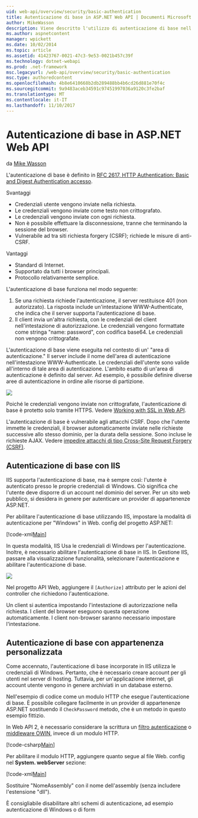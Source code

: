 ```yaml
---
uid: web-api/overview/security/basic-authentication
title: Autenticazione di base in ASP.NET Web API | Documenti Microsoft
author: MikeWasson
description: Viene descritto l'utilizzo di autenticazione di base nell'API Web ASP.NET.
ms.author: aspnetcontent
manager: wpickett
ms.date: 10/02/2014
ms.topic: article
ms.assetid: 41423767-0021-47c3-9e53-0021b457c39f
ms.technology: dotnet-webapi
ms.prod: .net-framework
msc.legacyurl: /web-api/overview/security/basic-authentication
msc.type: authoredcontent
ms.openlocfilehash: 4b8e6410668b2db289488bb4b6cd26d881e70f4c
ms.sourcegitcommit: 9a9483aceb34591c97451997036a9120c3fe2baf
ms.translationtype: MT
ms.contentlocale: it-IT
ms.lasthandoff: 11/10/2017
---
```

<a name="basic-authentication-in-aspnet-web-api"></a>Autenticazione di base in ASP.NET Web API
====================
da [Mike Wasson](https://github.com/MikeWasson)

L'autenticazione di base è definito in [RFC 2617, HTTP Authentication: Basic and Digest Authentication accesso](http://www.ietf.org/rfc/rfc2617.txt).

Svantaggi

- Credenziali utente vengono inviate nella richiesta.
- Le credenziali vengono inviate come testo non crittografato.
- Le credenziali vengono inviate con ogni richiesta.
- Non è possibile effettuare la disconnessione, tranne che terminando la sessione del browser.
- Vulnerabile ad tra siti richiesta forgery (CSRF); richiede le misure di anti-CSRF.

Vantaggi

- Standard di Internet.
- Supportato da tutti i browser principali.
- Protocollo relativamente semplice.

L'autenticazione di base funziona nel modo seguente:

1. Se una richiesta richiede l'autenticazione, il server restituisce 401 (non autorizzato). La risposta include un'intestazione WWW-Authenticate, che indica che il server supporta l'autenticazione di base.
2. Il client invia un'altra richiesta, con le credenziali del client nell'intestazione di autorizzazione. Le credenziali vengono formattate come stringa "name: password", con codifica base64. Le credenziali non vengono crittografate.

L'autenticazione di base viene eseguita nel contesto di un' "area di autenticazione." Il server include il nome dell'area di autenticazione nell'intestazione WWW-Authenticate. Le credenziali dell'utente sono valide all'interno di tale area di autenticazione. L'ambito esatto di un'area di autenticazione è definito dal server. Ad esempio, è possibile definire diverse aree di autenticazione in ordine alle risorse di partizione.

![](basic-authentication/_static/image1.png)

Poiché le credenziali vengono inviate non crittografate, l'autenticazione di base è protetto solo tramite HTTPS. Vedere [Working with SSL in Web API](working-with-ssl-in-web-api.md).

L'autenticazione di base è vulnerabile agli attacchi CSRF. Dopo che l'utente immette le credenziali, il browser automaticamente inviate nelle richieste successive allo stesso dominio, per la durata della sessione. Sono incluse le richieste AJAX. Vedere [impedire attacchi di tipo Cross-Site Request Forgery (CSRF)](preventing-cross-site-request-forgery-csrf-attacks.md).

## <a name="basic-authentication-with-iis"></a>Autenticazione di base con IIS

IIS supporta l'autenticazione di base, ma è sempre così: l'utente è autenticato presso le proprie credenziali di Windows. Ciò significa che l'utente deve disporre di un account nel dominio del server. Per un sito web pubblico, si desidera in genere per autenticare un provider di appartenenze ASP.NET.

Per abilitare l'autenticazione di base utilizzando IIS, impostare la modalità di autenticazione per "Windows" in Web. config del progetto ASP.NET:

[!code-xml[Main](basic-authentication/samples/sample1.xml)]

In questa modalità, IIS Usa le credenziali di Windows per l'autenticazione. Inoltre, è necessario abilitare l'autenticazione di base in IIS. In Gestione IIS, passare alla visualizzazione funzionalità, selezionare l'autenticazione e abilitare l'autenticazione di base.

![](basic-authentication/_static/image2.png)

Nel progetto API Web, aggiungere il `[Authorize]` attributo per le azioni del controller che richiedono l'autenticazione.

Un client si autentica impostando l'intestazione di autorizzazione nella richiesta. I client del browser eseguono questa operazione automaticamente. I client non-browser saranno necessario impostare l'intestazione.

## <a name="basic-authentication-with-custom-membership"></a>Autenticazione di base con appartenenza personalizzata

Come accennato, l'autenticazione di base incorporate in IIS utilizza le credenziali di Windows. Pertanto, che è necessario creare account per gli utenti nel server di hosting. Tuttavia, per un'applicazione internet, gli account utente vengono in genere archiviati in un database esterno.

Nell'esempio di codice come un modulo HTTP che esegue l'autenticazione di base. È possibile collegare facilmente in un provider di appartenenze ASP.NET sostituendo il `CheckPassword` metodo, che è un metodo in questo esempio fittizio.

In Web API 2, è necessario considerare la scrittura un [filtro autenticazione](authentication-filters.md) o [middleware OWIN](../../../aspnet/overview/owin-and-katana/index.md), invece di un modulo HTTP.

[!code-csharp[Main](basic-authentication/samples/sample2.cs)]

Per abilitare il modulo HTTP, aggiungere quanto segue al file Web. config nel **System. webServer** sezione:

[!code-xml[Main](basic-authentication/samples/sample3.xml?highlight=4)]

Sostituire "NomeAssembly" con il nome dell'assembly (senza includere l'estensione "dll").

È consigliabile disabilitare altri schemi di autenticazione, ad esempio autenticazione di Windows o di form
